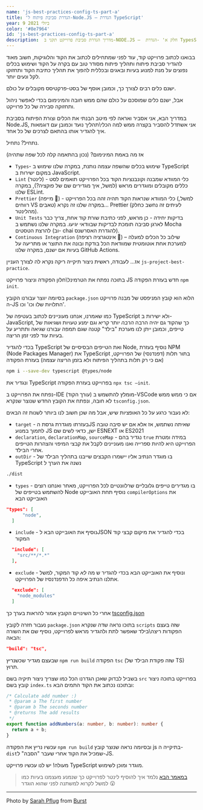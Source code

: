 ```yaml
---
name: 'js-best-practices-config-ts-part-a'
title: 'הגדרת סביבת פיתוח ל-Node.JS – הגדרת TypeScript'
year: 9 ביולי 2021
color: '#8e7964'
id: 'js-best-practices-config-ts-part-a'
description:  מדריך הגדרת סביבת פרוייקט תקני ב-NODE.JS –  חלק א' -הגדרת TypesScript
---
```


בבואנו לכתוב פרוייקט קוד, עוד לפני שמתחילים לכתוב את הקוד והלוגיקות, חשוב מאוד להגדיר סביבת פיתוח ותהליך פיתוח מסודר טוב עם בקרה על הקוד ושימוש בכלים נפוצים על מנת למנוע בעיות ובאגים ובכללית להפוך את תהליך כתיבת הקוד ותחזוקו לקל ונעים יותר.

ישנם כלים רבים לצורך כך, וכמובן אוסף של בסט-פרקטיסס מקובלים על כולם.

אבל, ישנם כלים שמוסכם על כולם שהם ממש חובה והמינימום בכדי לאפשר ניהול ותחזוקה סבירה של כל פרוייקט.

במדריך הבא, אני אסביר ואראה לפי מיטב הבנתי את הכלים וצורת הפיתוח בסביבת Node.JS, אני אשתדל להסביר בקצרה ממש למה הכלי\תהליך נועד וכמובן עם דוגמאות איך להגדיר אותו בהתאם לצרכים של כל אחד.

נתחיל? נתחיל.

אז מה באמת המינימום? (נכון בהתאמה קלה לכל שפה שתהיה)

*	`Types`- שימוש בכלים שהשפה עצמה נותנת, במקרה שלנו שימוש ב TypeScript במקום ישירות ב JavaScript.
* `Lint` (לינטר) - כלי המוודא שמבנה וקונבנציות הקוד בכל הפרוייקט תואמים לסט כללים מקובלים ומוגדרים מראש (למשל, איך מגדירים שם של פוקציה?), במקרה שלנו ESLint.
*	`Prettier` (מייפה 🤔) - כלי המוודא שנראות הקוד תהיה זהה בכל הפרוייקט (למשל, רווחים VS טאבים) במקרה שלנו זה נקרא... Prettier (לעיתים זה נחשב כחלק מהלינטר).
* `Unit Tests` בדיקות יחידה - כן מראש, לפני כתיבת שורת קוד אחת, 
צריך כבר לארגן סביבה תומכת לבדיקות שבוודאי יגיעו. במקרה שלנו נשתמש ב Mocha להרצת הטסטים (וב- chai להגדרת האסרשנס).
*	`Continuous Integration` (אינטגרציה רציפה 🤔) – שילוב כל הכלים למעלה למערכת אחת אוטומטית שמוודאת הכל בודקת ובונה את התוצר או מתריעה על בעיות אם ישנם, במקרה שלנו GitHub Actions.

אז... לעבודה, ראשית ניצור תיקייה ריקה נקרא לה לצורך העניין
`js-project-best-practice`.

בתוכה נפתח את הטרמינל\חלון הפקודה  וניצור פרוייקט JS חדש בעזרת הפקודה 
`npm init`.

בסיומה יווצר עבורנו הקובץ `package.json` הלוא הוא קובץ המניפסט של מבנה פרוייקט ה-JS התלויות שלו וכו' וכו'.

כמו שאמרנו, 
אנחנו מעוניינים לכתוב בעטיפה של TypeScript ולא ישירות ב-JavaScript,
 כך שהקוד גם יהיה הרבה *הרבה* יותר קריא וגם ימנע טעויות ושגיאות של טייפים, 
 וכמובן ייתן לנו מערכת "בילד" קטנה שגם תמפה עבורנו שגיאה ותתריע על בעיות עוד לפני זמן הריצה.

בכדי להגדיר TypeScript ואת הטייפים הבסיסיים של Node, 
נוסיף בעזרת NPM (Node Packages Manager)  את TypeScript בתור תלות (דפנדנסי) של הפרוייקט, (אם כי רק תלות בתהליך הפיתוח ולא בזמן הריצה עצמה)  בעזרת הפקודה 
```bash
npm i --save-dev typescript @types/node
```
ונגדיר את TypeScript בפרוייקט בעזרת הפקודה `npx tsc –init`.

נפתח את הפרוייקט ב-IDE (עורך הקוד) מומלץ להתשמש ב-VSCode אם כי ממש ממש לא חובה, ונפתח את הקובץ החדש
שנוצר שנקרא `tsconfig.json`.

לא נעבור כרגע על כל האופציות שיש, אבל מה שכן חשוב לנו ביותר לשנות זה הבאים:

* `target` - בעזרתו מוגדרת גרסת הJS שאיתה נשתמש, אז אלא אם יש סיבה טובה לתמוך במנוע JS  ישן, כדאי לשים שם ESNEXT או ES2021
* `declaration`, `declarationMap`, `sourceMap` - נגדיר בהם `true` במידה 
ומטרת הפרוייקט היא להיות ספרייה ואנו מעוניינים לקבל את קבצי המיפוי והצהרות הטייפים אחרי הבילד.
* `outDir` - בו מוגדר הנתיב אליו יישמרו הקבצים שייבנו בתהליך הבילד של TypeScript נשנה את הערך ל
```bash
./dist
```
* `types` - בו מגדירים טייפים גלובליים שרלוונטיים לכל הפרוייקט, 
מאחר ואנחנו רוצים להשתמש בטייפים של Node נוסיף תחת האובייקט `compilerOptions`  את האובייקט הבא
```json
"types": [
      "node",
  ]
```
* `include` - נוסיף את האובייקט הבא לJSON בכדי להגדיר את מיקום קבצי קוד המקור 
```json
  "include": [
    "src/**/*.*"
  ],
```
* `exclude` - ונוסיף את האובייקט הבא בכדי להגדיר ש מה *לא* קוד המקור, למשל אתלנו הנתיב איפה כל הדפנדנסיז של הפרוייקט.
```json
  "exclude": [
    "node_modules"
  ]
```

אחרי כל השינויים הקובץ אמור להראות בערך כך
[tsconfig.json](https://github.com/haimkastner/js-project-best-practice/blob/main/tsconfig.json)

נעבור חזרה לקובץ `package.json` בתוכו נראה שדה שנקרא `scripts` שזה בעצם הפקודות ריצה\בילד שאפשר
 לתת ולהגדיר מראש לפרוייקט, נוסיף שם את השורה  הבאה:
```json
"build": "tsc",
```
שבעצם מגדיר שכשנריץ `npm run build` הפקודה `tsc` (שזה פקודת הבילד של TS) תרוץ.

בשביל לבדוק שאכן הגדרנו הכל כמו שצריך  ניצור תיקיה בשם `src` בפרוייקט  בתוכה ניצור קובץ בשם `index.ts`
 ובתוכנו נכתוב את הקוד התמים הבא:
```typescript
/* Calculate add number :)
 * @param a The first number
 * @param b The seconds number
 * @returns The add results
 */
export function addNumbers(a: number, b: number): number {
  return a + b;
}
```
עכשיו נריץ את הפקודה `npm run build` ובסיומה נראה שנוצר קובץ js בתיקייה ה-`dist`שמכיל את הקוד אחרי שעבר "הסבה" ל-JS.

מעולה! יש לנו עכשיו פרוייקט TypeScript מוגדר ומוכן לשימוש.

> [במאמר הבא](/blog/js-best-practices-config-linter-part-b) נלמד איך להוסיף לינטר לפרוייקט כך שנמנע מעצמנו בעיות כמו למשל לקרוא למשתנה לפני שהוא הוגדר 😲

----

Photo by <a href="https://burst.shopify.com/@sarahpflugphoto?utm_campaign=photo_credit&amp;utm_content=Browse+Free+HD+Images+of+Neatly+Set+Desk+For+Startup+Or+School&amp;utm_medium=referral&amp;utm_source=credit">Sarah Pflug</a> from <a href="https://burst.shopify.com/team?utm_campaign=photo_credit&amp;utm_content=Browse+Free+HD+Images+of+Neatly+Set+Desk+For+Startup+Or+School&amp;utm_medium=referral&amp;utm_source=credit">Burst</a>